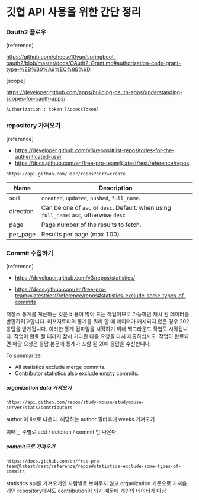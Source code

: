 # 깃헙 API 사용을 위한 간단 정리

### Oauth2 플로우

[reference]

https://github.com/cheese10yun/springboot-oauth2/blob/master/docs/OAuth2-Grant.md#authorization-code-grant-type-%EB%B0%A9%EC%8B%9D

[scope]

https://developer.github.com/apps/building-oauth-apps/understanding-scopes-for-oauth-apps/

```
Authorization : token [AccessToken]
```



### repository 가져오기

[reference]

- https://developer.github.com/v3/repos/#list-repositories-for-the-authenticated-user
- https://docs.github.com/en/free-pro-team@latest/rest/reference/repos

```
https://api.github.com/user/repos?sort=create
```

 

| Name      | Description                                                  |
| --------- | ------------------------------------------------------------ |
| sort      | `created`, `updated`, `pushed`, `full_name`.                 |
| direction | Can be one of `asc` or `desc`. Default: when using `full_name`: `asc`, otherwise `desc` |
| page      | Page number of the results to fetch.                         |
| per_page  | Results per page (max 100)                                   |



### Commit 수집하기

[reference]

- https://developer.github.com/v3/repos/statistics/

- https://docs.github.com/en/free-pro-team@latest/rest/reference/repos#statistics-exclude-some-types-of-commits



저장소 통계를 계산하는 것은 비용이 많이 드는 작업이므로 가능하면 캐시 된 데이터를 반환하려고합니다. 리포지토리의 통계를 쿼리 할 때 데이터가 캐시되지 않은 경우 202 응답을 받게됩니다. 이러한 통계 컴파일을 시작하기 위해 백그라운드 작업도 시작됩니다. 작업이 완료 될 때까지 잠시 기다린 다음 요청을 다시 제출하십시오. 작업이 완료되면 해당 요청은 응답 본문에 통계가 포함 된 200 응답을 수신합니다.

To summarize:

- All statistics exclude merge commits.
- Contributor statistics also exclude empty commits.



##### organization data 가져오기

```
https://api.github.com/repos/study-mouse/studymouse-server/stats/contributors
```

author 이 list로 나온다. 해당하는 author 필터후에 weeks 가져오기

이때는 주별로 add / deletion / commit 만 나온다.



##### commit으로 가져오기

```
https://docs.github.com/en/free-pro-team@latest/rest/reference/repos#statistics-exclude-some-types-of-commits
```

statistics api를 가져오기엔 사람별로 보여주지 않고 organization 기준으로 가져옴.
개인 repository에서도 contribution이 되기 때문에 개인의 데이터가 아님